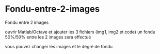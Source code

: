 # Fondu-entre-2-images
Fondu entre 2 images

ouvrir Matlab/Octave et ajouter les 3 fichiers (img1, img2 et code)
un fondu 50%/50% entre les 2 images sera effectué

vous pouvez changer les images et le degré de fondu
